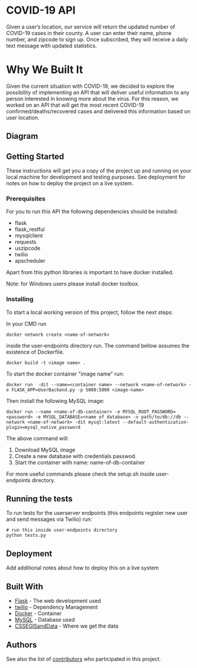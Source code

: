 # COVID-19 API

Given a user’s location, our service will return the updated number of COVID-19 cases in their county.  A user can enter their name, phone number, and zipcode to sign up. Once subscribed, they will receive a daily text message with updated statistics.

# Why We Built It

Given the current situation with COVID-19, we decided to explore the possibility of implementing an API that will deliver useful information to any person interested in knowing more about the virus.
For this reason, we worked on an API that will get the most recent COVID-19 confirmed/deaths/recovered cases and delivered this information based on user location.

## Diagram



## Getting Started

These instructions will get you a copy of the project up and running on your local machine for development and testing purposes. See deployment for notes on how to deploy the project on a live system.

### Prerequisites

For you to run this API the following dependencies should be installed:

* flask
* flask_restful
* mysqlclient
* requests
* uszipcode
* twilio
* apscheduler

Apart from this python libraries is important to have docker installed.

Note: for Windows users please install docker toolbox.

### Installing

To start a local working version of this project, follow the next steps:

In your CMD run

```
docker network create <name-of-network>
```

inside the user-endpoints directory run. The command bellow assumes the existence of Dockerfile.

```
docker build -t <image name> .
```

To start the docker container "image name" run:

```
docker run  -dit --name=<container name> --network <name-of-network> -e FLASK_APP=UserBackend.py -p 5000:5000 <image-name>
```
Then install the following MySQL image:

```
docker run --name <name-of-db-container> -e MYSQL_ROOT_PASSWORD=<password> -e MYSQL_DATABASE=<name of database> -v path/to/db://db --network <name-of-network> -dit mysql:latest --default-authentication-plugin=mysql_native_password
```
The above command will:

1. Download MySQL image
2. Create a new database with credentials passwod.
3. Start the container with name: name-of-db-container

For more useful commands please check the setup.sh inside user-endpoints directory.

## Running the tests

To run tests for the userserver endpoints (this endpoints register new user and send messages via Twilio) run:

```
# run this inside user-endpoints directory
python tests.py
```

## Deployment

Add additional notes about how to deploy this on a live system

## Built With

* [Flask](https://flask.palletsprojects.com/en/1.1.x/) - The web development used
* [twilio](https://maven.apache.org/) - Dependency Management
* [Docker](https://www.docker.com/) - Container
* [MySQL](https://www.mysql.com/) - Database used
* [CSSEGISandData](https://github.com/CSSEGISandData/COVID-19) - Where we get the data
  
## Authors

See also the list of [contributors](https://github.com/siebenrock/backend-project/graphs/contributors) who participated in this project.


